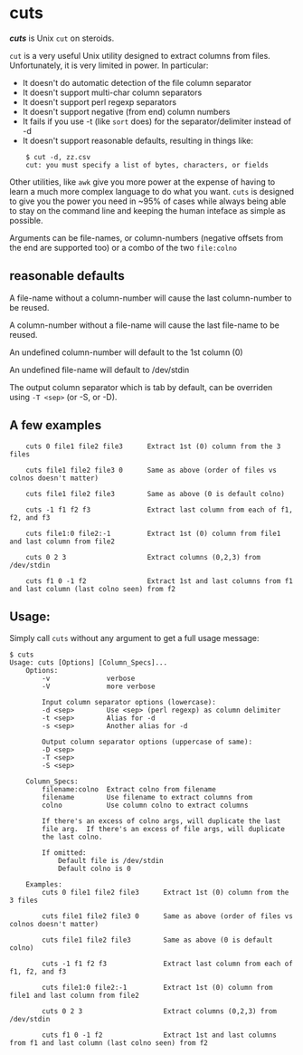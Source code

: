 cuts
====

***cuts*** is Unix `cut` on steroids.

`cut` is a very useful Unix utility designed to extract columns from
files.  Unfortunately, it is very limited in power.  In particular:

- It doesn't do automatic detection of the file column separator
- It doesn't support multi-char column separators
- It doesn't support perl regexp separators
- It doesn't support negative (from end) column numbers
- It fails if you use -t (like `sort` does) for the separator/delimiter instead of -d
- It doesn't support reasonable defaults, resulting in things like:
```
    $ cut -d, zz.csv
    cut: you must specify a list of bytes, characters, or fields
```

Other utilities, like `awk` give you more power at the expense of
having to learn a much more complex language to do what you want.
`cuts` is designed to give you the power you need in ~95% of cases
while always being able to stay on the command line and keeping
the human inteface as simple as possible.

Arguments can be file-names, or column-numbers (negative offsets
from the end are supported too) or a combo of the two `file:colno`

## reasonable defaults
A file-name without a column-number will cause the last
column-number to be reused.

A column-number without a file-name will cause the last
file-name to be reused.

An undefined column-number will default to the 1st column (0)

An undefined file-name will default to /dev/stdin

The output column separator which is tab by default, can be
overriden using `-T <sep>` (or -S, or -D).

## A few examples
```
    cuts 0 file1 file2 file3      Extract 1st (0) column from the 3 files

    cuts file1 file2 file3 0      Same as above (order of files vs colnos doesn't matter)

    cuts file1 file2 file3        Same as above (0 is default colno)

    cuts -1 f1 f2 f3              Extract last column from each of f1, f2, and f3

    cuts file1:0 file2:-1         Extract 1st (0) column from file1 and last column from file2

    cuts 0 2 3                    Extract columns (0,2,3) from /dev/stdin

    cuts f1 0 -1 f2               Extract 1st and last columns from f1 and last column (last colno seen) from f2
```

## Usage:

Simply call `cuts` without any argument to get a full usage message:

```
$ cuts
Usage: cuts [Options] [Column_Specs]...
    Options:
        -v              verbose
        -V              more verbose

        Input column separator options (lowercase):
        -d <sep>        Use <sep> (perl regexp) as column delimiter
        -t <sep>        Alias for -d
        -s <sep>        Another alias for -d
    
        Output column separator options (uppercase of same):
        -D <sep>
        -T <sep>
        -S <sep>

    Column_Specs:
        filename:colno  Extract colno from filename
        filename        Use filename to extract columns from
        colno           Use column colno to extract columns

        If there's an excess of colno args, will duplicate the last
        file arg.  If there's an excess of file args, will duplicate
        the last colno.

        If omitted:
            Default file is /dev/stdin
            Default colno is 0

    Examples:
        cuts 0 file1 file2 file3      Extract 1st (0) column from the 3 files

        cuts file1 file2 file3 0      Same as above (order of files vs colnos doesn't matter)

        cuts file1 file2 file3        Same as above (0 is default colno)

        cuts -1 f1 f2 f3              Extract last column from each of f1, f2, and f3

        cuts file1:0 file2:-1         Extract 1st (0) column from file1 and last column from file2

        cuts 0 2 3                    Extract columns (0,2,3) from /dev/stdin

        cuts f1 0 -1 f2               Extract 1st and last columns from f1 and last column (last colno seen) from f2
```

